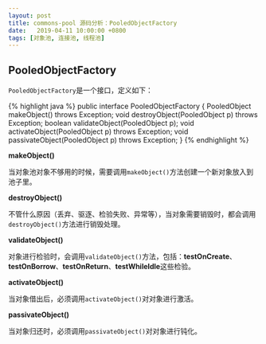 ```yaml
---
layout: post
title: commons-pool 源码分析：PooledObjectFactory
date:   2019-04-11 10:00:00 +0800
tags: [对象池, 连接池, 线程池]
---
```


<!-- more -->

## PooledObjectFactory

`PooledObjectFactory`是一个接口，定义如下：

{% highlight java %}
public interface PooledObjectFactory<T> {
    PooledObject<T> makeObject() throws Exception;
    void destroyObject(PooledObject<T> p) throws Exception;
    boolean validateObject(PooledObject<T> p);
    void activateObject(PooledObject<T> p) throws Exception;
    void passivateObject(PooledObject<T> p) throws Exception;
}
{% endhighlight %}

**makeObject()**

当对象池对象不够用的时候，需要调用`makeObject()`方法创建一个新对象放入到池子里。

**destroyObject()**

不管什么原因（丢弃、驱逐、检验失败、异常等），当对象需要销毁时，都会调用`destroyObject()`方法进行销毁处理。

**validateObject()**

对象进行检验时，会调用`validateObject()`方法，包括：**testOnCreate**、**testOnBorrow**、**testOnReturn**、**testWhileIdle**这些检验。

**activateObject()**

当对象借出后，必须调用`activateObject()`对对象进行激活。

**passivateObject()**

当对象归还时，必须调用`passivateObject()`对对象进行钝化。











